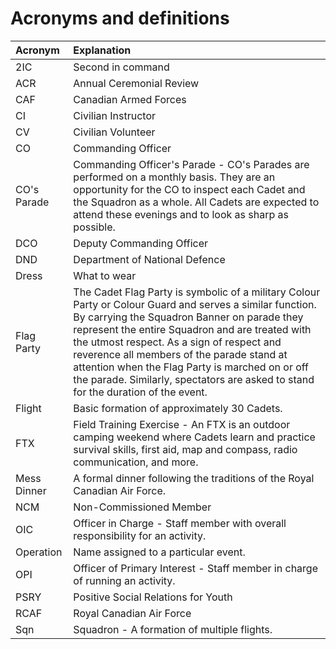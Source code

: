# Acronyms and definitions

| Acronym | Explanation |
| :--- | :--- |
| 2IC | Second in command |
| ACR | Annual Ceremonial Review |
| CAF | Canadian Armed Forces |
| CI | Civilian Instructor |
| CV | Civilian Volunteer |
| CO | Commanding Officer |
| CO's Parade | Commanding Officer's Parade - CO's Parades are performed on a monthly basis. They are an opportunity for the CO to inspect each Cadet and the Squadron as a whole. All Cadets are expected to attend these evenings and to look as sharp as possible.  |
| DCO | Deputy Commanding Officer |
| DND | Department of National Defence |
| Dress | What to wear |
| Flag Party | The Cadet Flag Party is symbolic of a military Colour Party or Colour Guard and serves a similar function. By carrying the Squadron Banner on parade they represent the entire Squadron and are treated with the utmost respect. As a sign of respect and reverence all members of the parade stand at attention when the Flag Party is marched on or off the parade. Similarly, spectators are asked to stand for the duration of the event. |
| Flight | Basic formation of approximately 30 Cadets. |
| FTX | Field Training Exercise - An FTX is an outdoor camping weekend where Cadets learn and practice survival skills, first aid, map and compass, radio communication, and more. |
| Mess Dinner | A formal dinner following the traditions of the Royal Canadian Air Force. |
| NCM | Non-Commissioned Member |
| OIC | Officer in Charge - Staff member with overall responsibility for an activity. |
| Operation | Name assigned to a particular event. |
| OPI | Officer of Primary Interest - Staff member in charge of running an activity. |
| PSRY | Positive Social Relations for Youth |
| RCAF | Royal Canadian Air Force |
| Sqn | Squadron - A formation of multiple flights. |

